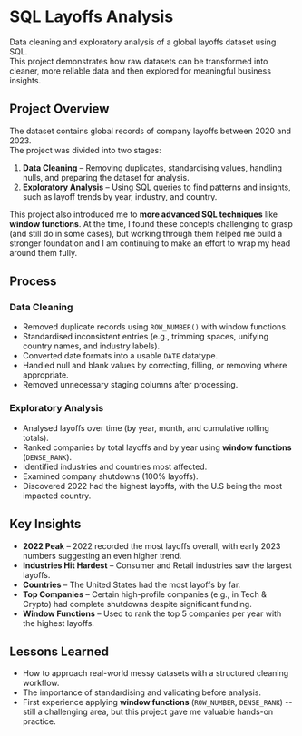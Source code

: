 # SQL Layoffs Analysis

Data cleaning and exploratory analysis of a global layoffs dataset using SQL.  
This project demonstrates how raw datasets can be transformed into cleaner, more reliable data and then explored for meaningful business insights.

## Project Overview

The dataset contains global records of company layoffs between 2020 and 2023.  
The project was divided into two stages:

1. **Data Cleaning** – Removing duplicates, standardising values, handling nulls, and preparing the dataset for analysis.  
2. **Exploratory Analysis** – Using SQL queries to find patterns and insights, such as layoff trends by year, industry, and country.

This project also introduced me to **more advanced SQL techniques** like **window functions**. At the time, I found these concepts challenging to grasp (and still do in some cases), but working through them helped me build a stronger foundation and I am continuing to make an effort to wrap my head around them fully.

## Process

### Data Cleaning
- Removed duplicate records using `ROW_NUMBER()` with window functions.  
- Standardised inconsistent entries (e.g., trimming spaces, unifying country names, and industry labels).  
- Converted date formats into a usable `DATE` datatype.  
- Handled null and blank values by correcting, filling, or removing where appropriate.  
- Removed unnecessary staging columns after processing.

### Exploratory Analysis
- Analysed layoffs over time (by year, month, and cumulative rolling totals).  
- Ranked companies by total layoffs and by year using **window functions** (`DENSE_RANK`).  
- Identified industries and countries most affected.  
- Examined company shutdowns (100% layoffs).  
- Discovered 2022 had the highest layoffs, with the U.S being the most impacted country.

## Key Insights

- **2022 Peak** – 2022 recorded the most layoffs overall, with early 2023 numbers suggesting an even higher trend.  
- **Industries Hit Hardest** – Consumer and Retail industries saw the largest layoffs.  
- **Countries** – The United States had the most layoffs by far.  
- **Top Companies** – Certain high-profile companies (e.g., in Tech & Crypto) had complete shutdowns despite significant funding.  
- **Window Functions** – Used to rank the top 5 companies per year with the highest layoffs.  

## Lessons Learned

- How to approach real-world messy datasets with a structured cleaning workflow.  
- The importance of standardising and validating before analysis.  
- First experience applying **window functions** (`ROW_NUMBER`, `DENSE_RANK`) -- still a challenging area, but this project gave me valuable hands-on practice.  
